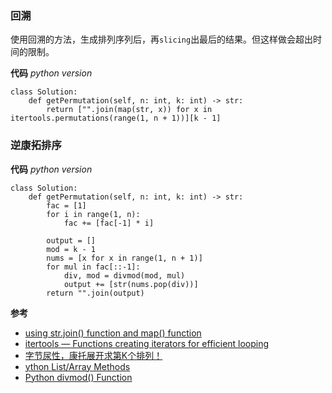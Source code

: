 ### 回溯
使用回溯的方法，生成排列序列后，再`slicing`出最后的结果。但这样做会超出时间的限制。

**代码**
*python version*
```
class Solution:
    def getPermutation(self, n: int, k: int) -> str:
        return ["".join(map(str, x)) for x in itertools.permutations(range(1, n + 1))][k - 1]
```

### 逆康拓排序

**代码**
*python version*
```
class Solution:
    def getPermutation(self, n: int, k: int) -> str:
        fac = [1]
        for i in range(1, n):
            fac += [fac[-1] * i]
        
        output = []
        mod = k - 1
        nums = [x for x in range(1, n + 1)]
        for mul in fac[::-1]:
            div, mod = divmod(mod, mul)
            output += [str(nums.pop(div))]
        return "".join(output)

```


**参考**
- [using  str.join() function and map() function](https://www.geeksforgeeks.org/python-program-to-convert-a-tuple-to-a-string/)
- [itertools — Functions creating iterators for efficient looping](https://docs.python.org/3/library/itertools.html)
- [字节尿性，康托展开求第K个排列！](https://blog.51cto.com/u_15076236/2609722)
- [ython List/Array Methods](https://www.w3schools.com/python/python_ref_list.asp)
- [Python divmod() Function](https://www.w3schools.com/python/ref_func_divmod.asp)